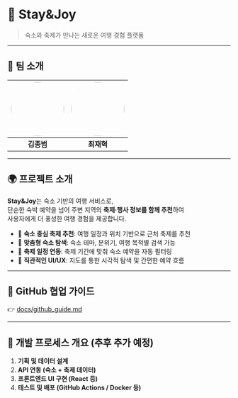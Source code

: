 # 🏡 Stay&Joy  
> 숙소와 축제가 만나는 새로운 여행 경험 플랫폼

---

## 👥 팀 소개

| <img src="https://avatars.githubusercontent.com/u/134761834?s=64&v=4" width="120" height="120" style="border-radius: 50%;"> | <img src="https://github.com/user-attachments/assets/f9f9574e-8686-4176-9459-8c22331ed597" width="120" height="120" style="border-radius: 50%;"> |
|:--:|:--:|
| **김종범** | **최재혁** |


---

## 🌍 프로젝트 소개

**Stay&Joy**는 숙소 기반의 여행 서비스로,  
단순한 숙박 예약을 넘어 주변 지역의 **축제·행사 정보를 함께 추천**하여  
사용자에게 더 풍성한 여행 경험을 제공합니다.

- 🎡 **숙소 중심 축제 추천**: 여행 일정과 위치 기반으로 근처 축제를 추천  
- 🏨 **맞춤형 숙소 탐색**: 숙소 테마, 분위기, 여행 목적별 검색 가능  
- 📅 **축제 일정 연동**: 축제 기간에 맞춰 숙소 예약을 자동 필터링  
- 📱 **직관적인 UI/UX**: 지도를 통한 시각적 탐색 및 간편한 예약 흐름

---

## 📘 GitHub 협업 가이드
👉 [docs/github_guide.md](./docs/github_guide.md)

---

## 🚀 개발 프로세스 개요 (추후 추가 예정)

1. **기획 및 데이터 설계**
2. **API 연동 (숙소 + 축제 데이터)**
3. **프론트엔드 UI 구현 (React 등)**
4. **테스트 및 배포 (GitHub Actions / Docker 등)**
